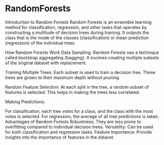 # RandomForests

Introduction to Random Forests
Random Forests is an ensemble learning method for classification, regression, and other tasks that operates by constructing a multitude of decision trees during training. It outputs the class that is the mode of the classes (classification) or mean prediction (regression) of the individual trees.

How Random Forests Work
Data Sampling: Random Forests use a technique called bootstrap aggregating (bagging). It involves creating multiple subsets of the original dataset with replacement.

Training Multiple Trees: Each subset is used to train a decision tree. These trees are grown to their maximum depth without pruning.

Random Feature Selection: At each split in the tree, a random subset of features is selected. This helps in making the trees less correlated.

Making Predictions:

For classification, each tree votes for a class, and the class with the most votes is selected.
For regression, the average of all tree predictions is taken.
Advantages of Random Forests
Robustness: They are less prone to overfitting compared to individual decision trees.
Versatility: Can be used for both classification and regression tasks.
Feature Importance: Provide insights into the importance of features in the dataset.
